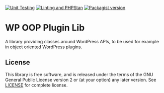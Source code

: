 [![Unit Testing](https://img.shields.io/github/actions/workflow/status/felixarntz/wp-oop-plugin-lib/php-test.yml?style=for-the-badge&label=Unit%20Testing)](https://github.com/felixarntz/wp-oop-plugin-lib/actions/workflows/php-test.yml)
[![Linting and PHPStan](https://img.shields.io/github/actions/workflow/status/felixarntz/wp-oop-plugin-lib/php-lint.yml?style=for-the-badge&label=Linting%20and%20PHPStan)](https://github.com/felixarntz/wp-oop-plugin-lib/actions/workflows/php-lint.yml)
[![Packagist version](https://img.shields.io/packagist/v/felixarntz/wp-oop-plugin-lib?style=for-the-badge)](https://packagist.org/packages/felixarntz/wp-oop-plugin-lib)

# WP OOP Plugin Lib

A library providing classes around WordPress APIs, to be used for example in object oriented WordPress plugins.

## License

This library is free software, and is released under the terms of the GNU General Public License version 2 or (at your option) any later version. See [LICENSE](/LICENSE) for complete license.
